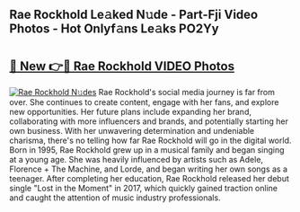 ## Rae Rockhold Le𝚊ked N𝚞de - Part-Fji Video Photos - Hot Onlyf𝚊ns Le𝚊ks PO2Yy

# <h2><a href="http://ac21230.deff.icu/?id=Rae+Rockhold">🔗 New 👉🔴 Rae Rockhold VIDEO Photos</a></h2>

[![Rae Rockhold N𝚞des](https://i.imgur.com/rIISA9y.gif)](http://ac21230.deff.icu/?id=Rae+Rockhold)
Rae Rockhold's social media journey is far from over. She continues to create content, engage with her fans, and explore new opportunities. Her future plans include expanding her brand, collaborating with more influencers and brands, and potentially starting her own business. With her unwavering determination and undeniable charisma, there's no telling how far Rae Rockhold will go in the digital world. Born in 1995, Rae Rockhold grew up in a musical family and began singing at a young age. She was heavily influenced by artists such as Adele, Florence + The Machine, and Lorde, and began writing her own songs as a teenager. After completing her education, Rae Rockhold released her debut single "Lost in the Moment" in 2017, which quickly gained traction online and caught the attention of music industry professionals.
